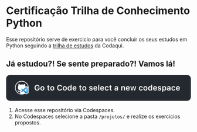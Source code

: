 # Certificação Trilha de Conhecimento Python

Esse repositório serve de exercicio para você concluir os seus estudos em Python seguindo a [trilha de estudos](https://github.com/codaqui/institucional-trilhas-estudos/blob/main/guias/programador-python.md) da Codaqui.

## Já estudou?! Se sente preparado?! Vamos lá!

![Botão do Codespaces](.github/image/codespace.svg)

1. Acesse esse repositório via Codespaces.
2. No Codespaces selecione a pasta `/projetos/` e realize os exercicios propostos.
